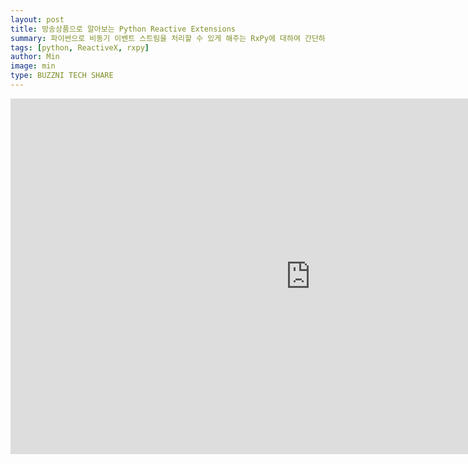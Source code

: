 ```yaml
---
layout: post
title: 방송상품으로 알아보는 Python Reactive Extensions
summary: 파이썬으로 비동기 이벤트 스트림을 처리할 수 있게 해주는 RxPy에 대하여 간단하게 소개하고, 예제를 통해 살펴보겠습니다.
tags: [python, ReactiveX, rxpy]
author: Min
image: min
type: BUZZNI TECH SHARE
---
```



<iframe src="https://docs.google.com/presentation/d/1fLb4dns-7mIV5YqUaanr8wxq-p3NSFNdxTzQjMxeVec/embed?start=false&loop=false&delayms=5000" frameborder="0" width="960" height="569" allowfullscreen="true" mozallowfullscreen="true" webkitallowfullscreen="true"></iframe>
